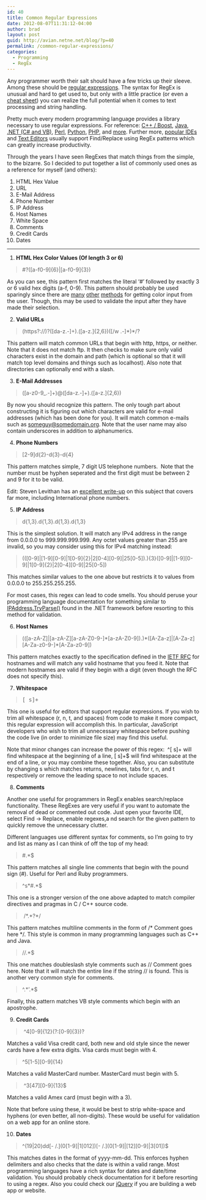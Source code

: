 ```yaml
---
id: 40
title: Common Regular Expressions
date: 2012-08-07T11:31:12-04:00
author: brad
layout: post
guid: http://avian.netne.net/blog/?p=40
permalink: /common-regular-expressions/
categories:
  - Programming
  - RegEx
---
```

Any programmer worth their salt should have a few tricks up their sleeve. Among these should be [regular expressions](http://en.wikipedia.org/wiki/Regular_expression). The syntax for RegEx is unusual and hard to get used to, but only with a little practice (or even a [cheat sheet](http://www.cheatography.com/davechild/cheat-sheets/regular-expressions/)) you can realize the full potential when it comes to text processing and string handling.

<!--more-->

Pretty much every modern programming language provides a library necessary to use regular expressions. For reference: [C++ / Boost](http://www.boost.org/doc/libs/1_50_0/libs/regex/doc/html/index.html), [Java](http://docs.oracle.com/javase/6/docs/api/java/util/regex/package-summary.html), [.NET (C# and VB)](http://msdn.microsoft.com/en-us/library/system.text.regularexpressions.regex.aspx), [Perl](http://perldoc.perl.org/perlre.html#Regular-Expressions), [Python](http://docs.python.org/library/re.html), [PHP](http://php.net/manual/en/function.preg-match.php), and [more](http://en.wikipedia.org/wiki/Comparison_of_regular_expression_engines). Further more, [popular IDEs](http://www.microsoft.com/visualstudio/en-us) and [Text Editors](http://www.textpad.com/) usually support Find/Replace using RegEx patterns which can greatly increase productivity.

Through the years I have seen RegExes that match things from the simple, to the bizarre. So I decided to put together a list of commonly used ones as a reference for myself (and others):

  1. HTML Hex Value
  2. URL
  3. E-Mail Address
  4. Phone Number
  5. IP Address
  6. Host Names
  7. White Space
  8. Comments
  9. Credit Cards
 10. Dates

* * *

1. **HTML Hex Color Values (Of length 3 or 6)**

> #?([a-f0-9]{6}|[a-f0-9]{3})

As you can see, this pattern first matches the literal ‘#’ followed by exactly 3 or 6 valid hex digits (a-f, 0-9). This pattern should probably be used sparingly since there are [many](http://acko.net/blog/farbtastic-jquery-color-picker-plug-in/) [other](http://msdn.microsoft.com/en-us/library/system.windows.forms.colordialog.aspx) [methods](http://jscolor.com/) for getting color input from the user. Though, this may be used to validate the input after they have made their selection.

2. **Valid URLs**

> (https?://)?([da-z.-]+).([a-z.]{2,6})([/w .-]\*)\*/?

This pattern will match common URLs that begin with http, https, or neither. Note that it does not match ftp. It then checks to make sure only valid characters exist in the domain and path (which is optional so that it will match top level domains and things such as localhost). Also note that directories can optionally end with a slash.

3. **E-Mail Addresses**

> ([a-z0-9_.-]+)@([da-z.-]+).([a-z.]{2,6})

By now you should recognize this pattern. The only tough part about constructing it is figuring out which characters are valid for e-mail addresses (which has been done for you). It will match common e-mails such as someguy@somedomain.org. Note that the user name may also contain underscores in addition to alphanumerics.

4. **Phone Numbers**

> [2-9]d{2}-d{3}-d{4}

This pattern matches simple, 7 digit US telephone numbers.  Note that the number must be hyphen seperated and the first digit must be between 2 and 9 for it to be valid.

Edit: Steven Levithan has an [excellent write-up](http://blog.stevenlevithan.com/archives/validate-phone-number) on this subject that covers far more, including International phone numbers.

5. **IP Address**

> d{1,3}.d{1,3}.d{1,3}.d{1,3}

This is the simplest solution. It will match any IPv4 address in the range from 0.0.0.0 to 999.999.999.999. Any octet values greater than 255 are invalid, so you may consider using this for IPv4 matching instead:

> ((\[0-9]|[1-9\]\[0-9\]|1\[0-9]{2}|2[0-4\]\[0-9\]|25\[0-5]).){3}([0-9]|[1-9\]\[0-9\]|1\[0-9]{2}|2[0-4\]\[0-9\]|25[0-5])

This matches similar values to the one above but restricts it to values from 0.0.0.0 to 255.255.255.255.

For most cases, this regex can lead to code smells. You should peruse your programming language documentation for something similar to [IPAddress.TryParse()](http://msdn.microsoft.com/en-us/library/system.net.ipaddress.tryparse) found in the .NET framework before resorting to this method for validation.

6. **Host Names**

> ((\[a-zA-Z]|[a-zA-Z\]\[a-zA-Z0-9-\]\*\[a-zA-Z0-9]).)\*([A-Za-z]|[A-Za-z\]\[A-Za-z0-9-\]*[A-Za-z0-9])

This pattern matches exactly to the specification defined in the [IETF RFC](http://tools.ietf.org/html/rfc952) for hostnames and will match any valid hostname that you feed it. Note that modern hostnames are valid if they begin with a digit (even though the RFC does not specify this).

7. **Whitespace**

> <tt>[ s]+</tt>

This one is useful for editors that support regular expressions. If you wish to trim all whitespace (r, n, t, and spaces) from code to make it more compact, this regular expression will accomplish this. In particular, JavaScript developers who wish to trim all unnecessary whitespace before pushing the code live (in order to minimize file size) may find this useful.

Note that minor changes can increase the power of this regex:  ^[ s]+ will find whitespace at the beginning of a line, [ s]+$ will find whitespace at the end of a line, or you may combine these together. Also, you can substitute by changing s which matches returns, newlines, tabs for r, n, and t respectively or remove the leading space to not include spaces.

8. **Comments**

Another one useful for programmers in RegEx enables search/replace functionality. These RegExes are very useful if you want to automate the removal of dead or commented out code. Just open your favorite IDE, select Find -> Replace, enable regexes,a nd search for the given pattern to quickly remove the unnecessary clutter.

Different languages use different syntax for comments, so I’m going to try and list as many as I can think of off the top of my head:

> #.*$

This pattern matches all single line comments that begin with the pound sign (#). Useful for Perl and Ruby programmers.

> ^s\*#.\*$

This one is a stronger version of the one above adapted to match compiler directives and pragmas in C / C++ source code.

>  /\*.\*?*/

This pattern matches multiline comments in the form of /\* Comment goes here \*/. This style is common in many programming languages such as C++ and Java.

> //.*$

This one matches doubleslash style comments such as // Comment goes here. Note that it will match the entire line if the string // is found. This is another very common style for comments.

> ^.\*’.\*$

Finally, this pattern matches VB style comments which begin with an apostrophe.

9. **Credit Cards**

>  ^4[0-9]{12}(?:[0-9]{3})?

Matches a valid Visa credit card, both new and old style since the newer cards have a few extra digits. Visa cards must begin with 4.

> ^5\[1-5\]\[0-9\]{14}

Matches a valid MasterCard number. MasterCard must begin with 5.

>  ^3\[47\]\[0-9\]{13}$

Matches a valid Amex card (must begin with a 3).

Note that before using these, it would be best to strip white-space and hyphens (or even better, all non-digits). These would be useful for validation on a web app for an online store.

10. **Dates**

> ^(19|20)dd\[- /.\](0\[1-9]|1\[012])[- /.\](0[1-9]|[12\]\[0-9\]|3[01])$

This matches dates in the format of yyyy-mm-dd. This enforces hyphen delimiters and also checks that the date is within a valid range. Most programming languages have a rich syntax for dates and date/time validation. You should probably check documentation for it before resorting to using a regex. Also you could check our [jQuery](http://jqueryui.com/demos/datepicker/) if you are building a web app or website.
